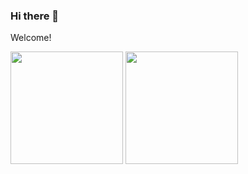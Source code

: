 ### Hi there 👋
Welcome!

<div>
<img height="180em" src="https://github-readme-stats.vercel.app/api?username=ericklima-ca&show_icons=true&theme=jolly&include_all_commits=true&count_private=true"/>
<img height="180em" src="https://github-readme-stats.vercel.app/api/top-langs/?username=ericklima-ca&layout=compact&langs_count=4&theme=jolly"/>
</div>
